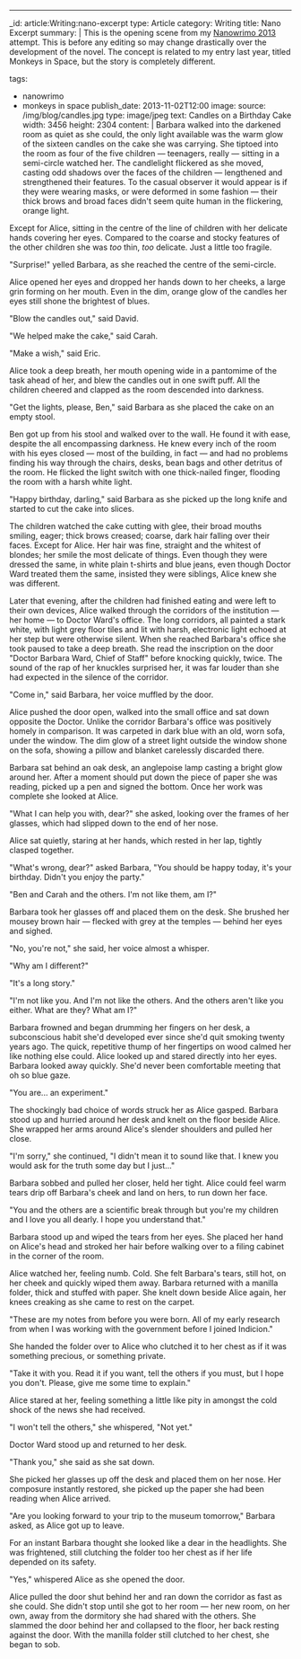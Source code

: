 ---
_id: article:Writing:nano-excerpt
type: Article
category: Writing
title: Nano Excerpt
summary: |
  This is the opening scene from my [Nanowrimo 2013][nano] attempt. This is before any editing so may change drastically over the development of the novel. The concept is related to my entry last year, titled Monkeys in Space, but the story is completely different.
    
  [nano]: http://nanowrimo.org/participants/stoo/novels/untitled-479140
tags: 
  - nanowrimo
  - monkeys in space
publish_date: 2013-11-02T12:00
image:
  source: /img/blog/candles.jpg
  type: image/jpeg
  text: Candles on a Birthday Cake
  width: 3456
  height: 2304
content: |
  Barbara walked into the darkened room as quiet as she could, the only light available was the warm glow of the sixteen candles on the cake she was carrying. She tiptoed into the room as four of the five children — teenagers, really — sitting in a semi-circle watched her. The candlelight flickered as she moved, casting odd shadows over the faces of the children — lengthened and strengthened their features. To the casual observer it would appear is if they were wearing masks, or were deformed in some fashion — their thick brows and broad faces didn't seem quite human in the flickering, orange light.

  Except for Alice, sitting in the centre of the line of children with her delicate hands covering her eyes. Compared to the coarse and stocky features of the other children she was *too* thin, *too* delicate. Just a little too fragile.

  "Surprise!" yelled Barbara, as she reached the centre of the semi-circle.

  Alice opened her eyes and dropped her hands down to her cheeks, a large grin forming on her mouth. Even in the dim, orange glow of the candles her eyes still shone the brightest of blues.

  "Blow the candles out," said David.

  "We helped make the cake," said Carah.

  "Make a wish," said Eric.

  Alice took a deep breath, her mouth opening wide in a pantomime of the task ahead of her, and blew the candles out in one swift puff. All the children cheered and clapped as the room descended into darkness.

  "Get the lights, please, Ben," said Barbara as she placed the cake on an empty stool.

  Ben got up from his stool and walked over to the wall. He found it with ease, despite the all encompassing darkness. He knew every inch of the room with his eyes closed — most of the building, in fact — and had no problems finding his way through the chairs, desks, bean bags and other detritus of the room. He flicked the light switch with one thick-nailed finger, flooding the room with a harsh white light.

  "Happy birthday, darling," said Barbara as she picked up the long knife and started to cut the cake into slices.

  The children watched the cake cutting with glee, their broad mouths smiling, eager; thick brows creased; coarse, dark hair falling over their faces. Except for Alice. Her hair was fine, straight and the whitest of blondes; her smile the most delicate of things. Even though they were dressed the same, in white plain t-shirts and blue jeans, even though Doctor Ward treated them the same, insisted they were siblings, Alice knew she was different.

  Later that evening, after the children had finished eating and were left to their own devices, Alice walked through the corridors of the institution — her home — to Doctor Ward's office. The long corridors, all painted a stark white, with light grey floor tiles and lit with harsh, electronic light echoed at her step but were otherwise silent. When she reached Barbara's office she took paused to take a deep breath. She read the inscription on the door "Doctor Barbara Ward, Chief of Staff" before knocking quickly, twice. The sound of the rap of her knuckles surprised her, it was far louder than she had expected in the silence of the corridor.

  "Come in," said Barbara, her voice muffled by the door.

  Alice pushed the door open, walked into the small office and sat down opposite the Doctor. Unlike the corridor Barbara's office was positively homely in comparison. It was carpeted in dark blue with an old, worn sofa, under the window. The dim glow of a street light outside the window shone on the sofa, showing a pillow and blanket carelessly discarded there.

  Barbara sat behind an oak desk, an anglepoise lamp casting a bright glow around her. After a moment should put down the piece of paper she was reading, picked up a pen and signed the bottom. Once her work was complete she looked at Alice.

  "What I can help you with, dear?" she asked, looking over the frames of her glasses, which had slipped down to the end of her nose.

  Alice sat quietly, staring at her hands, which rested in her lap, tightly clasped together.

  "What's wrong, dear?" asked Barbara, "You should be happy today, it's your birthday. Didn't you enjoy the party."

  "Ben and Carah and the others. I'm not like them, am I?"

  Barbara took her glasses off and placed them on the desk. She brushed her mousey brown hair — flecked with grey at the temples — behind her eyes and sighed.

  "No, you're not," she said, her voice almost a whisper.

  "Why am I different?"

  "It's a long story."

  "I'm not like you. And I'm not like the others. And the others aren't like you either. What are they? What am I?"

  Barbara frowned and began drumming her fingers on her desk, a subconscious habit she'd developed ever since she'd quit smoking twenty years ago. The quick, repetitive thump of her fingertips on wood calmed her like nothing else could. Alice looked up and stared directly into her eyes. Barbara looked away quickly. She'd never been comfortable meeting that oh so blue gaze.

  "You are... an experiment."

  The shockingly bad choice of words struck her as Alice gasped. Barbara stood up and hurried around her desk and knelt on the floor beside Alice. She wrapped her arms around Alice's slender shoulders and pulled her close.

  "I'm sorry," she continued, "I didn't mean it to sound like that. I knew you would ask for the truth some day but I just..."

  Barbara sobbed and pulled her closer, held her tight. Alice could feel warm tears drip off Barbara's cheek and land on hers, to run down her face.

  "You and the others are a scientific break through but you're my children and I love you all dearly. I hope you understand that."

  Barbara stood up and wiped the tears from her eyes. She placed her hand on Alice's head and stroked her hair before walking over to a filing cabinet in the corner of the room.

  Alice watched her, feeling numb. Cold. She felt Barbara's tears, still hot, on her cheek and quickly wiped them away. Barbara returned with a manilla folder, thick and stuffed with paper. She knelt down beside Alice again, her knees creaking as she came to rest on the carpet.

  "These are my notes from before you were born. All of my early research from when I was working with the government before I joined Indicion."

  She handed the folder over to Alice who clutched it to her chest as if it was something precious, or something private.

  "Take it with you. Read it if you want, tell the others if you must, but I hope you don't. Please, give me some time to explain."

  Alice stared at her, feeling something a little like pity in amongst the cold shock of the news she had received.

  "I won't tell the others," she whispered, "Not yet."

  Doctor Ward stood up and returned to her desk.

  "Thank you," she said as she sat down.

  She picked her glasses up off the desk and placed them on her nose. Her composure instantly restored, she picked up the paper she had been reading when Alice arrived.

  "Are you looking forward to your trip to the museum tomorrow," Barbara asked, as Alice got up to leave.

  For an instant Barbara thought she looked like a dear in the headlights. She was frightened, still clutching the folder too her chest as if her life depended on its safety.

  "Yes," whispered Alice as she opened the door.

  Alice pulled the door shut behind her and ran down the corridor as fast as she could. She didn't stop until she got to her room — her new room, on her own, away from the dormitory she had shared with the others. She slammed the door behind her and collapsed to the floor, her back resting against the door. With the manilla folder still clutched to her chest, she began to sob.
